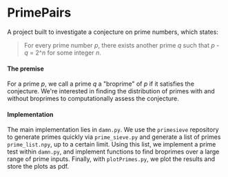 # PrimePairs
A project built to investigate a conjecture on prime numbers, which states:
> For every prime number *p*, there exists another prime *q* such that *p* - *q* = 2^*n* for some integer *n*.

#### The premise
For a prime *p*, we call a prime *q* a "broprime" of *p* if it satisfies the conjecture. We're interested in finding the distribution of primes with and without broprimes to computationally assess the conjecture. 

#### Implementation

The main implementation lies in `damn.py`. We use the `primesieve` repository to generate primes quickly via `prime_sieve.py` and generate a list of primes `prime_list.npy`, up to a certain limit. Using this list, we implement a prime test within `damn.py`, and implement functions to find broprimes over a large range of prime inputs. Finally, with `plotPrimes.py`, we plot the results and store the plots as pdf.





